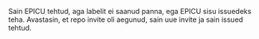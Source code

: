 Sain EPICU tehtud, aga labelit ei saanud panna, ega EPICU sisu issuedeks teha. Avastasin, et repo invite oli aegunud, sain uue invite ja sain issued tehtud.
